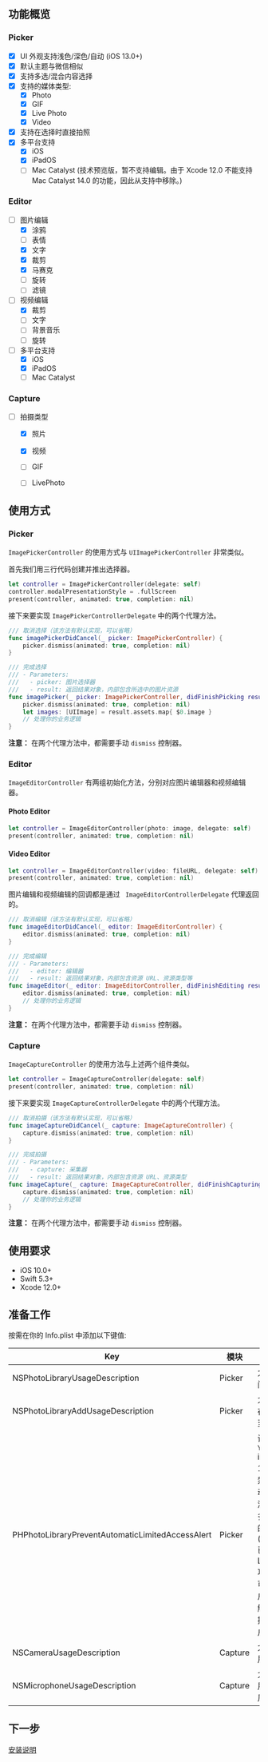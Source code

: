 ## 功能概览

### Picker

- [x] UI 外观支持浅色/深色/自动 (iOS 13.0+)
- [x] 默认主题与微信相似
- [x] 支持多选/混合内容选择
- [x] 支持的媒体类型:
  - [x] Photo
  - [x] GIF
  - [x] Live Photo
  - [x] Video
- [x] 支持在选择时直接拍照
- [x] 多平台支持
  - [x] iOS
  - [x] iPadOS
  - [ ] Mac Catalyst (技术预览版，暂不支持编辑。由于 Xcode 12.0 不能支持 Mac Catalyst 14.0 的功能，因此从支持中移除。)

### Editor

- [ ] 图片编辑
  - [x] 涂鸦
  - [ ] 表情
  - [x] 文字
  - [x] 裁剪
  - [x] 马赛克
  - [ ] 旋转
  - [ ] 滤镜
  
- [ ] 视频编辑
  - [x] 裁剪
  - [ ] 文字
  - [ ] 背景音乐
  - [ ] 旋转
  
- [ ] 多平台支持
  - [x] iOS
  - [x] iPadOS
  - [ ] Mac Catalyst

### Capture

- [ ] 拍摄类型
  - [x] 照片
  - [x] 视频
  - [ ] GIF
  - [ ] LivePhoto



## 使用方式

### Picker

`ImagePickerController` 的使用方式与 `UIImagePickerController` 非常类似。

首先我们用三行代码创建并推出选择器。

```swift
let controller = ImagePickerController(delegate: self)
controller.modalPresentationStyle = .fullScreen
present(controller, animated: true, completion: nil)
```

接下来要实现 `ImagePickerControllerDelegate` 中的两个代理方法。

```swift
/// 取消选择（该方法有默认实现，可以省略）
func imagePickerDidCancel(_ picker: ImagePickerController) {
    picker.dismiss(animated: true, completion: nil)
}

/// 完成选择
/// - Parameters:
///   - picker: 图片选择器
///   - result: 返回结果对象，内部包含所选中的图片资源
func imagePicker(_ picker: ImagePickerController, didFinishPicking result: PickerResult) {
    picker.dismiss(animated: true, completion: nil)
    let images: [UIImage] = result.assets.map{ $0.image }
    // 处理你的业务逻辑
}
```

**注意：** 在两个代理方法中，都需要手动 `dismiss` 控制器。



### Editor

`ImageEditorController` 有两组初始化方法，分别对应图片编辑器和视频编辑器。

#### Photo Editor

```swift
let controller = ImageEditorController(photo: image, delegate: self)
present(controller, animated: true, completion: nil)
```

#### Video Editor

```swift
let controller = ImageEditorController(video: fileURL, delegate: self)
present(controller, animated: true, completion: nil)
```

图片编辑和视频编辑的回调都是通过 ` ImageEditorControllerDelegate` 代理返回的。

```swift
/// 取消编辑（该方法有默认实现，可以省略）
func imageEditorDidCancel(_ editor: ImageEditorController) {
    editor.dismiss(animated: true, completion: nil)
}

/// 完成编辑
/// - Parameters:
///   - editor: 编辑器
///   - result: 返回结果对象，内部包含资源 URL、资源类型等
func imageEditor(_ editor: ImageEditorController, didFinishEditing result: EditorResult) {
    editor.dismiss(animated: true, completion: nil)
    // 处理你的业务逻辑
}
```

**注意：** 在两个代理方法中，都需要手动 `dismiss` 控制器。



### Capture

`ImageCaptureController` 的使用方法与上述两个组件类似。

```swift
let controller = ImageCaptureController(delegate: self)
present(controller, animated: true, completion: nil)
```

接下来要实现 `ImageCaptureControllerDelegate` 中的两个代理方法。

```swift
/// 取消拍摄（该方法有默认实现，可以省略）
func imageCaptureDidCancel(_ capture: ImageCaptureController) {
    capture.dismiss(animated: true, completion: nil)
}

/// 完成拍摄
/// - Parameters:
///   - capture: 采集器
///   - result: 返回结果对象，内部包含资源 URL、资源类型
func imageCapture(_ capture: ImageCaptureController, didFinishCapturing result: CaptureResult) {
    capture.dismiss(animated: true, completion: nil)
    // 处理你的业务逻辑
}
```

**注意：** 在两个代理方法中，都需要手动 `dismiss` 控制器。



## 使用要求

- iOS 10.0+
- Swift 5.3+
- Xcode 12.0+



## 准备工作

按需在你的 Info.plist 中添加以下键值:

| Key                                              | 模块    | 备注                                                         |
| ------------------------------------------------ | ------- | ------------------------------------------------------------ |
| NSPhotoLibraryUsageDescription                   | Picker  | 允许访问相册                                                 |
| NSPhotoLibraryAddUsageDescription                | Picker  | 允许保存图片至相册                                           |
| PHPhotoLibraryPreventAutomaticLimitedAccessAlert | Picker  | 设置为 `YES` iOS 14+ 以禁用自动弹出添加更多照片的弹框(Picker 已适配 Limited 功能，可由用户主动触发，提升用户体验) |
| NSCameraUsageDescription                         | Capture | 允许使用相机                                                 |
| NSMicrophoneUsageDescription                     | Capture | 允许使用麦克风                                               |



## 下一步

[安装说明](https://github.com/AnyImageProject/AnyImageKit/wiki/%E5%AE%89%E8%A3%85%E8%AF%B4%E6%98%8E)
